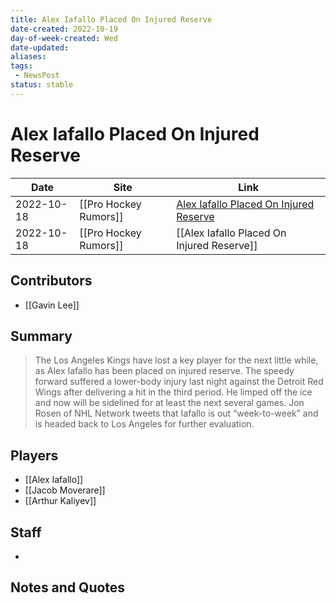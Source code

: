 ```yaml
---
title: Alex Iafallo Placed On Injured Reserve
date-created: 2022-10-19
day-of-week-created: Wed
date-updated: 
aliases: 
tags:
 - NewsPost
status: stable
---
```


# Alex Iafallo Placed On Injured Reserve

| Date       | Site                  | Link                                                                                                                          |
| ---------- | --------------------- | ----------------------------------------------------------------------------------------------------------------------------- |
| 2022-10-18 | [[Pro Hockey Rumors]] | [Alex Iafallo Placed On Injured Reserve](https://www.prohockeyrumors.com/2022/10/alex-iafallo-placed-on-injured-reserve.html) |
| 2022-10-18 | [[Pro Hockey Rumors]] | [[Alex Iafallo Placed On Injured Reserve]]                                                                                    |

## Contributors
- [[Gavin Lee]]


## Summary
> The Los Angeles Kings have lost a key player for the next little while, as Alex Iafallo has been placed on injured reserve. The speedy forward suffered a lower-body injury last night against the Detroit Red Wings after delivering a hit in the third period. He limped off the ice and now will be sidelined for at least the next several games. Jon Rosen of NHL Network tweets that Iafallo is out “week-to-week” and is headed back to Los Angeles for further evaluation.


## Players
- [[Alex Iafallo]]
- [[Jacob Moverare]]
- [[Arthur Kaliyev]]


## Staff
- 


## Notes and Quotes
> 

